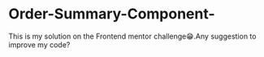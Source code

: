 # Order-Summary-Component-
This is my solution on the Frontend mentor challenge😁.Any suggestion to improve my code?
